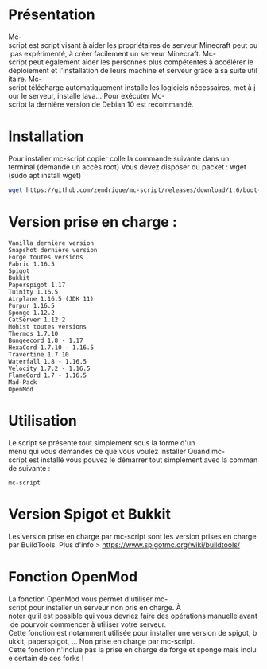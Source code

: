 # Présentation
Mc-script est script visant à aider les propriétaires de serveur Minecraft peut ou pas expérimenté, à créer facilement un serveur Minecraft.
Mc-script peut également aider les personnes plus compétentes à accélérer le déploiement et l'installation de leurs machine et serveur grâce à sa suite utilitaire.
Mc-script télécharge automatiquement installe les logiciels nécessaires, met à jour le serveur, installe java...
Pour exécuter Mc-script la dernière version de Debian 10 est recommandé.

# Installation
Pour installer mc-script copier colle la commande suivante dans un terminal (demande un accès root)
Vous devez disposer du packet : wget (sudo apt install wget)
```bash
wget https://github.com/zendrique/mc-script/releases/download/1.6/boot-mc-script.sh && bash boot-mc-script.sh
```
# Version prise en charge :
```
Vanilla dernière version
Snapshot dernière version
Forge toutes versions
Fabric 1.16.5
Spigot
Bukkit
Paperspigot 1.17
Tuinity 1.16.5
Airplane 1.16.5 (JDK 11)
Purpur 1.16.5
Sponge 1.12.2
CatServer 1.12.2
Mohist toutes versions
Thermos 1.7.10
Bungeecord 1.8 - 1.17
HexaCord 1.7.10 - 1.16.5
Travertine 1.7.10
Waterfall 1.8 - 1.16.5
Velocity 1.7.2 - 1.16.5
FlameCord 1.7 - 1.16.5
Mad-Pack
OpenMod
```
# Utilisation
Le script se présente tout simplement sous la forme d'un menu qui vous demandes ce que vous voulez installer
Quand mc-script est installé vous pouvez le démarrer tout simplement avec la commande suivante :
```
mc-script
```

# Version Spigot et Bukkit
Les version prise en charge par mc-script sont les version prises en charge par BuildTools.
Plus d'info > https://www.spigotmc.org/wiki/buildtools/

# Fonction OpenMod
La fonction OpenMod vous permet d'utiliser mc-script pour installer un serveur non pris en charge.
À noter qu’il est possible qui vous devriez faire des opérations manuelle avant de pourvoir commencer à utiliser votre serveur.
Cette fonction est notamment utilisée pour installer une version de spigot, bukkit, paperspigot, ... Non prise en charge par mc-script.
Cette fonction n'inclue pas la prise en charge de forge et sponge mais inclue certain de ces forks !
